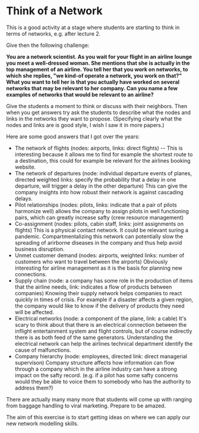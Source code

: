 # Think of a Network

This is a good activity at a stage where students are starting to think in terms of networks, e.g. after lecture 2. 

Give then the following challenge:

**You are a network scientist. As you wait for your flight in an airline lounge you meet a well-dressed woman. 
She mentions that she is actually in the top management of an airline. You tell her that you work on networks,
to which she replies, "we kind-of operate a network, you work on that?" What you want to tell her is that you actually 
have worked on several networks that may be relevant to her company. Can you name a few examples of networks that 
would be relevant to an airline?**

Give the students a moment to think or discuss with their neighbors. Then when you get answers try ask the students to 
describe what the nodes and links in the networks they want to propose. (Specifying clearly what the nodes and links are
is good style, I wish I saw it in more papers.)

Here are some good answers that I got over the years:
* The network of flights (nodes: airports, links: direct flights) -- This is interesting because it allows me to find
  for example the shortest route to a destination, this could for example be relevant for the airlines booking website. 
* The network of departures (node: individual departure events of planes, directed weighted links: specify the probability
  that a delay in one departure, will trigger a delay in the other departure) This can give the company insights into how
  robust their network is against cascading delays.
* Pilot relationships (nodes: pilots, links: indicate that a pair of pilots harmonize well) allows the company to assign pilots in
  well functioning pairs, which can greatly increase safty (crew resource management)
* Co-assignment (nodes: pilots, cabin staff, links: joint assignments on flights) This is a physical contact network. It could be relevant
  suring a pandemic. Compartmentalizing this network can potentially slow the spreading of arirborne diseases in the company and thus
  help avoid business disruption.
* Unmet customer demand (nodes: airports, weighted links: number of customers who want to travel between the airports) Obviously interesting
  for airline management as it is the basis for planning new connections. 
* Supply chain (node: a company has some role in the production of items that the airline needs, link: indicates a flow of products between companies)
  Knowing their supply network helps companies to react quickly in times of crisis. For example if a disaster affects a given region, the company would
  like to know if the delivery of products they need will be affected.
* Electrical networks (node: a component of the plane, link: a cable) It's scary to think about that there is an electrical connection between the inflight
  entertainment system and flight controls, but of course indirectly there is as both feed of the same generators. Understanding the electrical network can
  help the airlines technical department identify the cause of malfunctions.
* Company hierarchy (node: employees, directed link: direct managerial supervison) Company structure affects how information can flow through a company which
  in the airline industry can have a strong impact on the safty record. (e.g. if a pilot has some safty concerns would they be able to voice them to somebody
  who has the authority to address them?)

There are actually many many more that students will come up with ranging from baggage handling to viral marketing. Prepare to be amazed. 

The aim of this exercise is to start getting ideas on where we can apply our new network modelling skills. 








